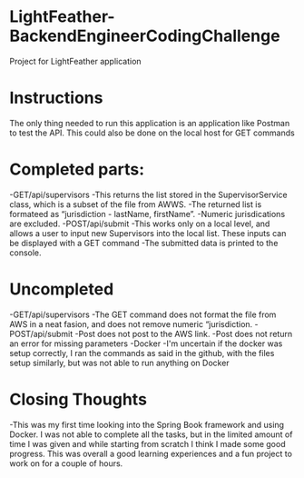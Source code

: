 # LightFeather-BackendEngineerCodingChallenge
Project for LightFeather application

# Instructions
The only thing needed to run this application is an application like Postman to test the API. This could also be done on the local host for GET commands

# Completed parts:
   -GET/api/supervisors
      -This returns the list stored in the SupervisorService class, which is a subset of the file from AWWS.
      -The returned list is formateed as “jurisdiction - lastName, firstName”.
      -Numeric jurisdications are excluded.
   -POST/api/submit
      -This works only on a local level, and allows a user to input new Supervisors into the local list. These inputs can be displayed with a GET command
      -The submitted data is printed to the console.
      
# Uncompleted
  -GET/api/supervisors
     -The GET command does not format the file from AWS in a neat fasion, and does not remove numeric “jurisdiction.
  -POST/api/submit
     -Post does not post to the AWS link.
     -Post does not return an error for missing parameters
  -Docker
     -I'm uncertain if the docker was setup correctly, I ran the commands as said in the github, with the files setup similarly, but was not able to run anything on Docker
     
# Closing Thoughts
  -This was my first time looking into the Spring Book framework and using Docker. I was not able to complete all the tasks, but in the limited amount of time I was    given and while starting from scratch I think I made some good progress. This was overall a good learning experiences and a fun project to work on for a couple of hours.
